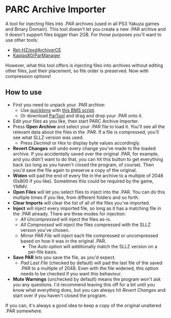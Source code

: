 # PARC Archive Importer
A tool for injecting files into .PAR archives (used in all PS3 Yakuza games and Binary Domain).
This tool doesn't let you create a new .PAR archive and it doesn't support files bigger than 2GB. 
For those purposes you'll want to use other tools:
- [Ret-HZ/pxdArchiverCE](https://github.com/Ret-HZ/pxdArchiverCE)
- [Kaplas80/ParManager](https://github.com/Kaplas80/ParManager)

However, what this tool offers is injecting files into archives without editing other files, just their placement, so file order is preserved.
Now with compression options!

## How to use
- First you need to unpack your .PAR archive:
  - Use [quickbms](http://aluigi.altervista.org/quickbms.htm) with [this BMS script](http://aluigi.altervista.org/bms/parc.bms).
  - Or download [ParTool](https://github.com/Kaplas80/ParManager/releases) and drag and drop your .PAR onto it.
- Edit your files as you like, then start PARC Archive Importer.
- Press **Open Archive** and select your .PAR file to load it. You'll see all the relevant data about the files in the .PAR. If a file is compressed, you'll see what SLLZ version was used.
  - Press *Decimal* or *Hex* to display byte values accordingly. 
- **Revert Changes** will undo every change you've made to the loaded archive. If you accidentally saved over the original .PAR, for example, and you didn't want to do that,
  you can hit this button to get everything back (so long as you haven't closed the program, of course). Then you'd save the file again to preserve a copy of the original.
- **Widen** will pad the end of every file in the archive to a multiple of 2048 (0x800 if you like). Sometimes this could be required by the game, YMMV.
- **Open Files** will let you select files to inject into the .PAR. You can do this multiple times if you like, from different folders and so forth.
- **Clear Imports** will clear the list of all of the files you've imported.
- **Inject** will inject every imported file, so long as it has a matching file in the .PAR already. There are three modes for injection:
  - *All Uncompressed* will inject the files as-is.
  - *All Compressed* will inject the files compressed with the SLLZ version you've chosen.
  - *Mirror PAR File* will inject each file compressed or uncompressed based on how it was in the original .PAR.
    - The *Auto* option will additionally match the SLLZ version on a per-file basis.
- **Save PAR** lets you save the file, as you'd expect.
  - *Pad Last File* (checked by default) will pad the last file of the saved .PAR to a multiple of 2048. Even with the file widened, this option needs to be checked if you want this behaviour.
- **Mute Warnings** (unchecked by default) means the program won't ask you any questions. I'd recommend leaving this off for a bit until you know what everything does, but you can always hit *Revert Changes* and start over if you haven't closed the program.


If you can, it's always a good idea to keep a copy of the original unaltered .PAR somewhere.
